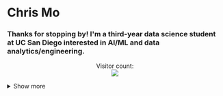 # Chris Mo  

### Thanks for stopping by! I'm a third-year data science student at UC San Diego interested in AI/ML and data analytics/engineering.

<p align="center"> 
  Visitor count:<br>
  <img src="https://profile-counter.glitch.me/chriss-mo/count.svg" />
</p>

<details>
  <summary>Show more</summary>
  
  ### Languages: 
  * Python
  * SQL 
  * R
  * Matlab 
  * C++
  * Java  
    
  ### ML Frameworks:  
  * PyTorch
  * TensorFlow
  * Keras
  * Scikit-Learn  

 Social Media: [LinkedIn](https://www.linkedin.com/in/chris-mo-195367176/)
  <details>
    <summary><b>Award(s):</b></summary>
    
  ### DiamondHacks 2024 Best in Category - All Hands on Deck
  [Sirona Clinical](https://github.com/vinumaradana/PatientMatch)  
    
  </details>

</details>
<!---
chriss-mo/chriss-mo is a ✨ special ✨ repository because its `README.md` (this file) appears on your GitHub profile.
You can click the Preview link to take a look at your changes.
--->
